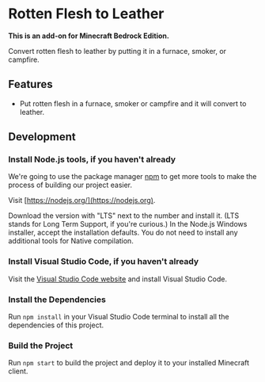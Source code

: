 # Rotten Flesh to Leather

**This is an add-on for Minecraft Bedrock Edition.**

Convert rotten flesh to leather by putting it in a furnace, smoker, or campfire.

## Features

- Put rotten flesh in a furnace, smoker or campfire and it will convert to leather.

## Development

### Install Node.js tools, if you haven't already

We're going to use the package manager [npm](https://www.npmjs.com/package/npm) to get more tools to make the process of building our project easier.

Visit [https://nodejs.org/](https://nodejs.org).

Download the version with "LTS" next to the number and install it. (LTS stands for Long Term Support, if you're curious.) In the Node.js Windows installer, accept the installation defaults. You do not need to install any additional tools for Native compilation.

### Install Visual Studio Code, if you haven't already

Visit the [Visual Studio Code website](https://code.visualstudio.com) and install Visual Studio Code.

### Install the Dependencies

Run `npm install` in your Visual Studio Code terminal to install all the dependencies of this project.

### Build the Project

Run `npm start` to build the project and deploy it to your installed Minecraft client.
